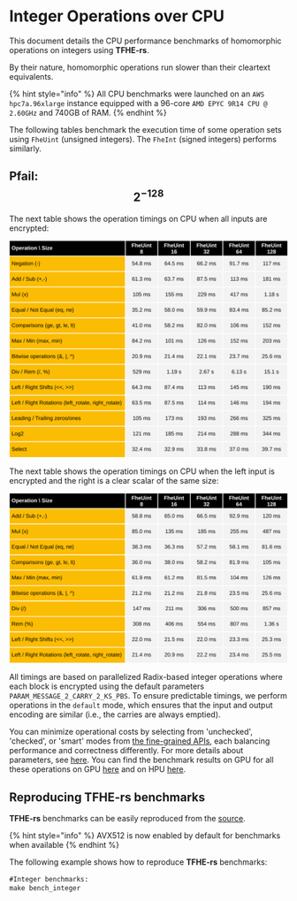# Integer Operations over CPU

This document details the CPU performance benchmarks of homomorphic operations on integers using **TFHE-rs**.

By their nature, homomorphic operations run slower than their cleartext equivalents.

{% hint style="info" %}
All CPU benchmarks were launched on an `AWS hpc7a.96xlarge` instance equipped with a 96-core `AMD EPYC 9R14 CPU @ 2.60GHz` and 740GB of RAM.
{% endhint %}

The following tables benchmark the execution time of some operation sets using `FheUint` (unsigned integers). The `FheInt` (signed integers) performs similarly.

## Pfail: $$2^{-128}$$

The next table shows the operation timings on CPU when all inputs are encrypted:

![](../../../_static/cpu_integer_benchmark_tuniform_2m128_ciphertext.svg)

The next table shows the operation timings on CPU when the left input is encrypted and the right is a clear scalar of the same size:

![](../../../_static/cpu_integer_benchmark_tuniform_2m128_plaintext.svg)

All timings are based on parallelized Radix-based integer operations where each block is encrypted using the default parameters `PARAM_MESSAGE_2_CARRY_2_KS_PBS`. To ensure predictable timings, we perform operations in the `default` mode, which ensures that the input and output encoding are similar (i.e., the carries are always emptied).

You can minimize operational costs by selecting from 'unchecked', 'checked', or 'smart' modes from [the fine-grained APIs](../../../references/fine-grained-apis/quick_start.md), each balancing performance and correctness differently. For more details about parameters, see [here](../../../references/fine-grained-apis/shortint/parameters.md). You can find the benchmark results on GPU for all these operations on GPU [here](../../../configuration/gpu_acceleration/benchmark.md) and on HPU [here](../../../configuration/hpu_acceleration/benchmark.md).

## Reproducing TFHE-rs benchmarks

**TFHE-rs** benchmarks can be easily reproduced from the [source](https://github.com/zama-ai/tfhe-rs).

{% hint style="info" %}
AVX512 is now enabled by default for benchmarks when available
{% endhint %}

The following example shows how to reproduce **TFHE-rs** benchmarks:

```shell
#Integer benchmarks:
make bench_integer
```
